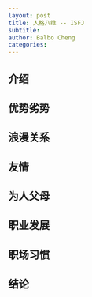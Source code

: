 ```yaml
---
layout: post
title: 人格八维 -- ISFJ
subtitle: 
author: Balbo Cheng
categories: 
---
```


## 介绍

## 优势劣势

## 浪漫关系

## 友情

## 为人父母

## 职业发展

## 职场习惯

## 结论
